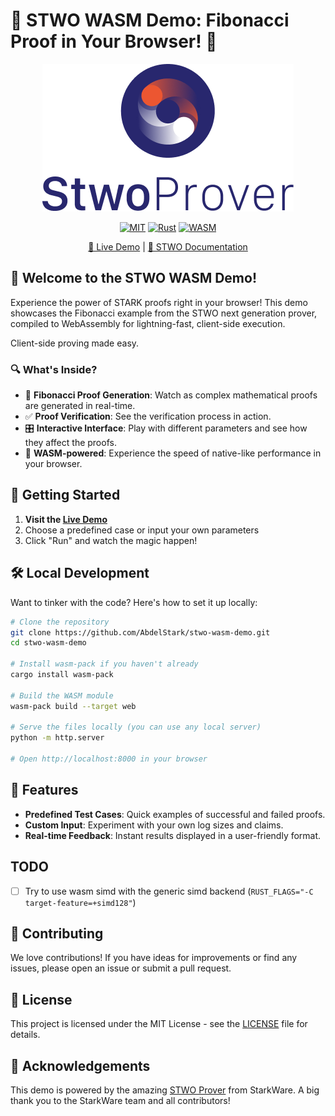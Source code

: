 # 🌟 STWO WASM Demo: Fibonacci Proof in Your Browser! 🌟

<div align="center">

![STWO Logo](resources/img/logo.png)

[![MIT](https://img.shields.io/badge/License-Apache%202.0-blue.svg)](https://opensource.org/licenses/Apache-2.0)
[![Rust](https://img.shields.io/badge/Rust-1.68%2B-orange.svg)](https://www.rust-lang.org)
[![WASM](https://img.shields.io/badge/WASM-Powered-yellow.svg)](https://webassembly.org/)

[🚀 Live Demo](https://AbdelStark.github.io/stwo-wasm-demo) | [📘 STWO Documentation](https://github.com/starkware-libs/stwo)

</div>

## 🎉 Welcome to the STWO WASM Demo!

Experience the power of STARK proofs right in your browser! This demo showcases the Fibonacci example from the STWO next generation prover, compiled to WebAssembly for lightning-fast, client-side execution.

Client-side proving made easy.

### 🔍 What's Inside?

- 🧮 **Fibonacci Proof Generation**: Watch as complex mathematical proofs are generated in real-time.
- ✅ **Proof Verification**: See the verification process in action.
- 🎛️ **Interactive Interface**: Play with different parameters and see how they affect the proofs.
- 🚀 **WASM-powered**: Experience the speed of native-like performance in your browser.

## 🚀 Getting Started

1. **Visit the [Live Demo](https://yourusername.github.io/stwo-wasm-demo)**
2. Choose a predefined case or input your own parameters
3. Click "Run" and watch the magic happen!

## 🛠️ Local Development

Want to tinker with the code? Here's how to set it up locally:

```bash
# Clone the repository
git clone https://github.com/AbdelStark/stwo-wasm-demo.git
cd stwo-wasm-demo

# Install wasm-pack if you haven't already
cargo install wasm-pack

# Build the WASM module
wasm-pack build --target web

# Serve the files locally (you can use any local server)
python -m http.server

# Open http://localhost:8000 in your browser
```

## 🧪 Features

- **Predefined Test Cases**: Quick examples of successful and failed proofs.
- **Custom Input**: Experiment with your own log sizes and claims.
- **Real-time Feedback**: Instant results displayed in a user-friendly format.

## TODO

- [ ] Try to use wasm simd with the generic simd backend (`RUST_FLAGS="-C target-feature=+simd128"`)

## 🤝 Contributing

We love contributions! If you have ideas for improvements or find any issues, please open an issue or submit a pull request.

## 📜 License

This project is licensed under the MIT License - see the [LICENSE](LICENSE) file for details.

## 🙏 Acknowledgements

This demo is powered by the amazing [STWO Prover](https://github.com/starkware-libs/stwo) from StarkWare. A big thank you to the StarkWare team and all contributors!